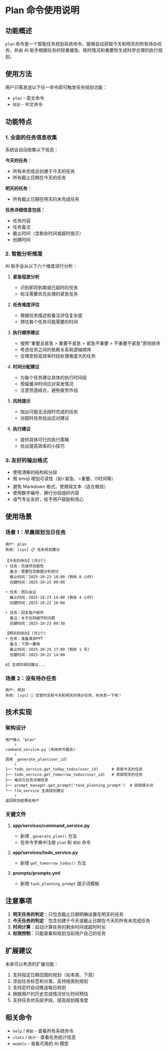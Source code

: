 # Plan 命令使用说明

## 功能概述

`plan` 命令是一个智能任务规划系统命令，能够自动获取今天和明天的所有待办任务，并由 AI 助手根据任务的轻重缓急、耗时情况和重要性生成科学合理的执行规划。

## 使用方法

用户只需发送以下任一命令即可触发任务规划功能：

- `plan` - 英文命令
- `规划` - 中文命令

## 功能特点

### 1. 全面的任务信息收集

系统会自动收集以下信息：

**今天的任务：**
- 所有未完成且创建于今天的任务
- 所有截止日期在今天的任务

**明天的任务：**
- 所有截止日期在明天的未完成任务

**任务详细信息包括：**
- 任务内容
- 任务备注
- 截止时间（含剩余时间或超时提示）
- 创建时间

### 2. 智能分析维度

AI 助手会从以下六个维度进行分析：

1. **紧急程度分析**
   - 识别即将到期或已超时的任务
   - 标注需要优先处理的紧急任务

2. **任务难度评估**
   - 根据任务描述和备注评估复杂度
   - 预估每个任务可能需要的时间

3. **执行顺序建议**
   - 按照"重要且紧急 > 重要不紧急 > 紧急不重要 > 不重要不紧急"原则排序
   - 考虑任务之间的依赖关系和逻辑顺序
   - 合理安排高效率时段处理难度大的任务

4. **时间分配建议**
   - 为每个任务建议具体的执行时间段
   - 预留缓冲时间应对突发情况
   - 注意劳逸结合，避免疲劳作战

5. **风险提示**
   - 指出可能无法按时完成的任务
   - 对超时任务给出应对建议

6. **执行建议**
   - 提供具体可行的执行策略
   - 给出提高效率的小技巧

### 3. 友好的输出格式

- 使用清晰的结构和分段
- 用 emoji 增加可读性（如⚡紧急、⭐重要、⏰时间等）
- 避免 Markdown 格式，使用纯文本（适合微信）
- 使用数字编号、换行分段组织内容
- 语气专业友好，给予用户鼓励和信心

## 使用场景

### 场景 1：早晨规划当日任务

```
用户: plan
系统: [sys] 📋 任务规划建议

【今天的待办】(共3个)
• 任务：完成项目报告
  备注：需要包含数据分析部分
  截止时间：2025-10-23 18:00 (剩余 8 小时)
  创建时间：2025-10-23 09:00

• 任务：团队会议
  截止时间：2025-10-23 14:00 (剩余 4 小时)
  创建时间：2025-10-22 16:00

• 任务：回复客户邮件
  备注：关于合同细节的问题
  创建时间：2025-10-23 09:30

【明天的待办】(共1个)
• 任务：准备演讲PPT
  备注：下周一要用
  截止时间：2025-10-24 17:00 (剩余 1 天)
  创建时间：2025-10-22 14:00

AI 生成的规划建议...
```

### 场景 2：没有待办任务

```
用户: 规划
系统: [sys] 📝 您暂时没有今天和明天的待办任务，先休息一下吧！
```

## 技术实现

### 架构设计

```
用户输入 "plan"
    ↓
command_service.py (系统命令服务)
    ↓
调用 _generate_plan(user_id)
    ↓
├── todo_service.get_today_todos(user_id)      # 获取今天的任务
├── todo_service.get_tomorrow_todos(user_id)   # 获取明天的任务
├── 格式化任务详细信息
├── prompt_manager.get_prompt('task_planning_prompt')  # 获取提示词
└── llm_service 生成规划建议
    ↓
返回规划结果给用户
```

### 关键文件

1. **app/services/command_service.py**
   - 新增 `_generate_plan()` 方法
   - 在命令字典中注册 `plan` 和 `规划` 命令

2. **app/services/todo_service.py**
   - 新增 `get_tomorrow_todos()` 方法

3. **prompts/prompts.yml**
   - 新增 `task_planning_prompt` 提示词模板

## 注意事项

1. **明天任务的判定**：只包含截止日期明确设置在明天的任务
2. **今天任务的判定**：包含创建于今天或截止日期在今天的所有未完成任务
3. **时间计算**：自动计算任务的剩余时间或超时时长
4. **权限控制**：只能查看和规划当前用户自己的任务

## 扩展建议

未来可以考虑的扩展功能：

1. 支持指定日期范围的规划（如本周、下周）
2. 添加任务标签和分类，支持按类别规划
3. 支持定时自动推送每日规划
4. 根据用户的历史完成情况优化时间预估
5. 支持任务优先级字段，提高规划精准度

## 相关命令

- `help` / `帮助` - 查看所有系统命令
- `stats` / `统计` - 查看任务统计信息
- `models` - 查看可用的 AI 模型

